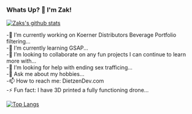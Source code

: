 ### Whats Up? 👋 I'm Zak!

[![Zaks's github stats](https://github-readme-stats.vercel.app/api?username=zdietzen&count_private=true&show_icons=true&theme=cobalt)](https://dietzendev.com/)

<!--
**zdietzen/zdietzen** is a ✨ _special_ ✨ repository because its `README.md` (this file) appears on your GitHub profile.
-->
<div class="row">
<p>
-🔭 I’m currently working on Koerner Distributors Beverage Portfolio filtering...<br>
-🌱 I’m currently learning GSAP...<br>
-👯 I’m looking to collaborate on any fun projects I can continue to learn more with...<br>
-🤔 I’m looking for help with ending sex trafficing...<br>
-💬 Ask me about my hobbies...<br>
-📫 How to reach me: DietzenDev.com<br>
-⚡ Fun fact: I have 3D printed a fully functioning drone...<br>
</p>
</div>


[![Top Langs](https://github-readme-stats.vercel.app/api/top-langs/?username=zdietzen)](https://dietzendev.com/)

